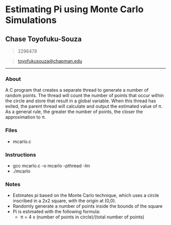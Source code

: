 # Estimating Pi using Monte Carlo Simulations

## Chase Toyofuku-Souza
> 2296478

> toyofukusouza@chapman.edu

----
### About
A C program that creates a separate thread to generate a number of random points. The thread will count the number of points that occur within the circle and store that result in a global variable. When this thread has exited, the parent thread will calculate and output the estimated value of π. As a general rule, the greater the number of points, the closer the approximation to π.

### Files
- mcarlo.c

### Instructions
- gcc mcarlo.c -o mcarlo -pthread -lm
- ./mcarlo <number of points>

### Notes
- Estimates pi based on the Monte Carlo technique, which uses a circle inscribed in a 2x2 square, with the origin at (0,0).
- Randomly generate a number of points inside the bounds of the square
- Pi is estimated with the following formula:
	- π = 4 x (number of points in circle)/(total number of points)